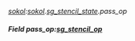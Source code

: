 _[sokol](../../modules/sokol/sokol-module.md):[sokol](../../modules/sokol/sokol-module.md).[sg\_stencil\_state](../../modules/sokol/sokol-sg_stencil_state.md).pass\_op_
##### Field pass\_op:[sg_stencil_op](../../modules/sokol/sokol-sg_stencil_op.md)
